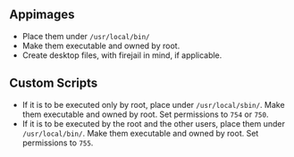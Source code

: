 ## Appimages
+ Place them under `/usr/local/bin/`
+ Make them executable and owned by root.
+ Create desktop files, with firejail in mind, if applicable.

## Custom Scripts
+ If it is to be executed only by root, place under `/usr/local/sbin/`. Make them executable and owned by root. Set permissions to `754` or `750`.
+ If it is to be executed by the root and the other users, place them under `/usr/local/bin/`. Make them executable and owned by root. Set permissions to `755`.

